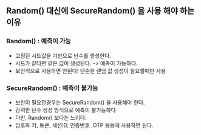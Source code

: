 ## Random() 대신에 SecureRandom() 을 사용 해야 하는 이유


### Random() : 예측이 가능
* 고정된 시드값을 기반으로 난수를 생성한다.
* 시드가 같다면 같은 값이 생성된다. -> 예측이 가능하다. 
* 보안적으로 사용하면 안된다! 단순한 랜덤 값 생성이 필요할때만 사용

### SecureRandom() : 예측이 불가능
* 보안이 필요한경우는 SecureRandom() 을 사용해야 한다.
* 강력한 난수 생성 방식으로 예측이 불가능하다
* 다만, Random() 보다는 느리다. 
* 암호화 키, 토큰, 세션ID, 인증번호 ,OTP 등등에 사용하면 된다. 